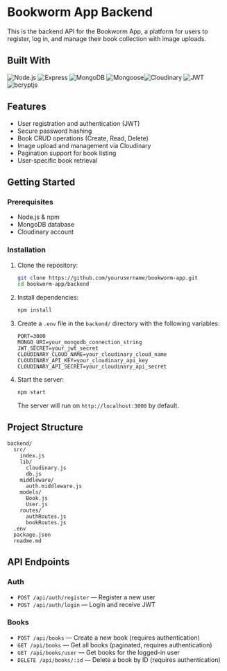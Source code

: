 # Bookworm App Backend

This is the backend API for the Bookworm App, a platform for users to register, log in, and manage their book collection with image uploads.

## Built With
 ![Node.js](https://img.shields.io/badge/Node.js-20.x-green?logo=node.js)  ![Express](https://img.shields.io/badge/Express-4.x-black?logo=express)  ![MongoDB](https://img.shields.io/badge/MongoDB-6.x-brightgreen?logo=mongodb)  ![Mongoose](https://img.shields.io/badge/Mongoose-8.x-red?logo=mongoose)![Cloudinary](https://img.shields.io/badge/Cloudinary-1.x-blue?logo=cloudinary) ![JWT](https://img.shields.io/badge/JWT-9.x-blueviolet?logo=jsonwebtokens)  ![bcryptjs](https://img.shields.io/badge/bcryptjs-2.x-orange?logo=javascript)  
## Features

- User registration and authentication (JWT)
- Secure password hashing
- Book CRUD operations (Create, Read, Delete)
- Image upload and management via Cloudinary
- Pagination support for book listing
- User-specific book retrieval

## Getting Started

### Prerequisites

- Node.js & npm
- MongoDB database
- Cloudinary account

### Installation

1. Clone the repository:

    ```sh
    git clone https://github.com/yourusername/bookworm-app.git
    cd bookworm-app/backend
    ```

2. Install dependencies:

    ```sh
    npm install
    ```

3. Create a `.env` file in the `backend/` directory with the following variables:

    ```
    PORT=3000
    MONGO_URI=your_mongodb_connection_string
    JWT_SECRET=your_jwt_secret
    CLOUDINARY_CLOUD_NAME=your_cloudinary_cloud_name
    CLOUDINARY_API_KEY=your_cloudinary_api_key
    CLOUDINARY_API_SECRET=your_cloudinary_api_secret
    ```

4. Start the server:

    ```sh
    npm start
    ```

    The server will run on `http://localhost:3000` by default.

## Project Structure
```
backend/
  src/
    index.js
    lib/
      cloudinary.js
      db.js
    middleware/
      auth.middleware.js
    models/
      Book.js
      User.js
    routes/
      authRoutes.js
      bookRoutes.js
  .env
  package.json
  readme.md
```

## API Endpoints

### Auth

- `POST /api/auth/register` — Register a new user
- `POST /api/auth/login` — Login and receive JWT

### Books

- `POST /api/books` — Create a new book (requires authentication)
- `GET /api/books` — Get all books (paginated, requires authentication)
- `GET /api/books/user` — Get books for the logged-in user
- `DELETE /api/books/:id` — Delete a book by ID (requires authentication)
